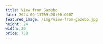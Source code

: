 ```yaml
---
title: View from Gazebo
date: 2024-09-13T09:20:00.000Z
featured_image: /img/view-from-gazebo.jpg
height: 24
width: 20
price: 750
---
```

